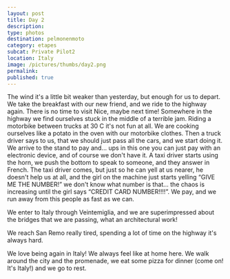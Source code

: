 ```yaml
---
layout: post
title: Day 2
description: 
type: photos
destination: pelmonenmoto
category: etapes
subcat: Private Pilot2
location: Italy
image: /pictures/thumbs/day2.png
permalink: 
published: true
---
```


The wind it's a little bit weaker than yesterday, but enough for us to depart. We take the breakfast with our new friend, and we ride to the highway again. There is no time to visit Nice, maybe next time! Somewhere in the highway we find ourselves stuck in the middle of a terrible jam. Riding a motorbike between trucks at 30 C it's not fun at all. We are cooking ourselves like a potato in the oven with our motorbike clothes. Then a truck driver says to us, that we should just pass all the cars, and we start doing it. We arrive to the stand to pay and... ups in this one you can just pay with an electronic device, and of course we don't have it. A taxi driver starts using the horn, we push the bottom to speak to someone, and they answer in French. The taxi driver comes, but just so he can yell at us nearer, he doesn't help us at all, and the girl on the machine just starts yelling “GIVE ME THE NUMBER!” we don't know what number is that... the chaos is increasing until the girl says “CREDIT CARD NUMBER!!!!”. We pay, and we run away from this people as fast as we can.

We enter to Italy through Veintemiglia, and we are superimpressed about the bridges that we are passing, what an architectural work! 

We reach San Remo really tired, spending a lot of time on the highway it's always hard.

We love being again in Italy! We always feel like at home here. We walk around the city and the promenade, we eat some pizza for dinner (come on! It's Italy!) and we go to rest.

<p><a
href="https://lh3.googleusercontent.com/KUo6pCpLpI1jMUabEnPwO9N8HCTq-dCS31n7wY2Nx5_-6xCEKfZGHZ6iGyS5JIMa0lXMUh5N1s-UccOT2g6ZYrVcfTGRiKpVAWM5Ro7xUt5NCgPvQxmAy1Xv4uDvvAMpYjPtC9n-3_srDHVQB3Q12Bek27R57hgo8aaese2tyy2dE8TBT01eTiREpBeSwcbC8ecM7ws26S-ziIHay5YJ1iMCXVpJjqCs_S793HEFdDFPeB9aKG3mTQ9_KE6rxs_walaUcL99HZ2PvubbPtpn8I8YC_U0SBui5AMxRenrP2jDExxgBmgCBGowHEmtXlrj0UlG1YJ7QEx5SIA9jJ55hgPIRpEZHzkndZ7l1VBnz2rwt_jxxDwkVRaeliDdU0fwb2WJIjeQVRGSeOKqxtlhgnFmqesZ4xgLk40OngPwFf9ShDoVa3D-_omHZ-H0gGhypMTyoED_finZsdzZK5hg5Wp-8x05fH1K43S3k3hYUnt1qptnq15kqpyRVrKeO4Y9nk_G-q5_5BfHPT0hsr_5ITs4pm3vZpFW-rN7RPV8MiK1ixyLuuRoPydZrtrFclqLL9jTz3FTUm_j7uENcyN44qojuwYbMg8mo91l1Miouw823oKC9BZViiEiKdwaFhnldOk1zhL8S0-NNjpR2l1JYviLlVUfj585sg=w883-h662-no"> 
<img src="https://lh3.googleusercontent.com/KUo6pCpLpI1jMUabEnPwO9N8HCTq-dCS31n7wY2Nx5_-6xCEKfZGHZ6iGyS5JIMa0lXMUh5N1s-UccOT2g6ZYrVcfTGRiKpVAWM5Ro7xUt5NCgPvQxmAy1Xv4uDvvAMpYjPtC9n-3_srDHVQB3Q12Bek27R57hgo8aaese2tyy2dE8TBT01eTiREpBeSwcbC8ecM7ws26S-ziIHay5YJ1iMCXVpJjqCs_S793HEFdDFPeB9aKG3mTQ9_KE6rxs_walaUcL99HZ2PvubbPtpn8I8YC_U0SBui5AMxRenrP2jDExxgBmgCBGowHEmtXlrj0UlG1YJ7QEx5SIA9jJ55hgPIRpEZHzkndZ7l1VBnz2rwt_jxxDwkVRaeliDdU0fwb2WJIjeQVRGSeOKqxtlhgnFmqesZ4xgLk40OngPwFf9ShDoVa3D-_omHZ-H0gGhypMTyoED_finZsdzZK5hg5Wp-8x05fH1K43S3k3hYUnt1qptnq15kqpyRVrKeO4Y9nk_G-q5_5BfHPT0hsr_5ITs4pm3vZpFW-rN7RPV8MiK1ixyLuuRoPydZrtrFclqLL9jTz3FTUm_j7uENcyN44qojuwYbMg8mo91l1Miouw823oKC9BZViiEiKdwaFhnldOk1zhL8S0-NNjpR2l1JYviLlVUfj585sg=w883-h662-no" alt=""></a></p>

<p><a
href="https://lh3.googleusercontent.com/EOVjCkRDK6P1j8YSylLc0dQyLdvbn_J8k0TRiKJHeDeylVnxjeDI0kD_jkJJEwHMjbvdHUGrJfHGbzNmkc9zF13gHPRTt-MLAzU7aBvse9o7BJSwZdwCtmv9h9SuQIS9n8pPS4cLGoRkQA_C1dQrGautDeqXoSjIP7bVCw7yzCQanOFAzh8le2btvl-KvAcVswdRwVWhsbAjfigonp7v3OUTniXPO0jK488HRZH8UXlZy1rmz40ZOBtj5QEcUl_Av1TYSzjQi7QP4TsWMW3VOZ2RjkBwuHZp45YgR52dD1_qheFw2hlInyJVCiZpo-cLNUhCZ0-AKrjWF_ZfTv2dPPUSQSHrjWR1_FoW2m6GIqCbRg8OnspGy_0Ks1zU8CQh6_SI3WoXgpXC3hBP1u2qAiGT0SUgkUVtocSwPNdxPwiHICqbrd7MjEyMkgZn6_W9E9PdyMOolkYP5Q8IJ45nnxGjDSp6SWnEvfJEBfUe-WisGbao4VInQgPwnXw-plE5r0O2WDif1zAlJX2wtCjy0Lr01l5rzcQPp9CFx3Tk5E29hgZyal6N8OzicYW7DqHYA1QQxZkgcfNW0SlCL3KLsZHJViSLXhWQqEf4WHzfioX6UaWjXvQtpQwQf8de4JWCbhy0cXxhOe8a0_WjKm9EBJAJuD2mbHgX2w=w497-h662-no"> 
<img src="https://lh3.googleusercontent.com/EOVjCkRDK6P1j8YSylLc0dQyLdvbn_J8k0TRiKJHeDeylVnxjeDI0kD_jkJJEwHMjbvdHUGrJfHGbzNmkc9zF13gHPRTt-MLAzU7aBvse9o7BJSwZdwCtmv9h9SuQIS9n8pPS4cLGoRkQA_C1dQrGautDeqXoSjIP7bVCw7yzCQanOFAzh8le2btvl-KvAcVswdRwVWhsbAjfigonp7v3OUTniXPO0jK488HRZH8UXlZy1rmz40ZOBtj5QEcUl_Av1TYSzjQi7QP4TsWMW3VOZ2RjkBwuHZp45YgR52dD1_qheFw2hlInyJVCiZpo-cLNUhCZ0-AKrjWF_ZfTv2dPPUSQSHrjWR1_FoW2m6GIqCbRg8OnspGy_0Ks1zU8CQh6_SI3WoXgpXC3hBP1u2qAiGT0SUgkUVtocSwPNdxPwiHICqbrd7MjEyMkgZn6_W9E9PdyMOolkYP5Q8IJ45nnxGjDSp6SWnEvfJEBfUe-WisGbao4VInQgPwnXw-plE5r0O2WDif1zAlJX2wtCjy0Lr01l5rzcQPp9CFx3Tk5E29hgZyal6N8OzicYW7DqHYA1QQxZkgcfNW0SlCL3KLsZHJViSLXhWQqEf4WHzfioX6UaWjXvQtpQwQf8de4JWCbhy0cXxhOe8a0_WjKm9EBJAJuD2mbHgX2w=w497-h662-no" alt=""></a></p>
